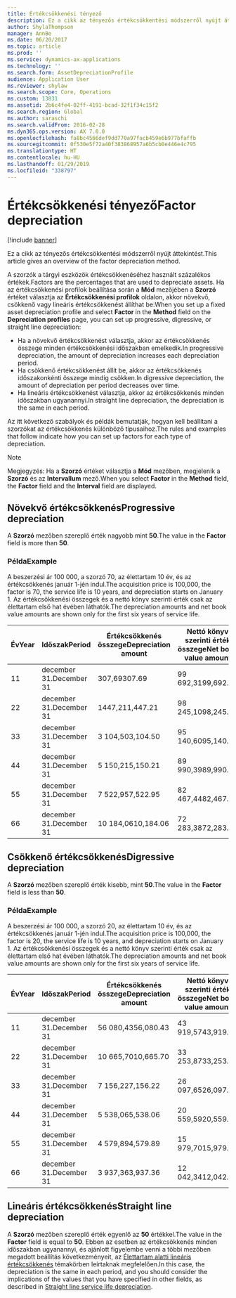 ```yaml
---
title: Értékcsökkenési tényező
description: Ez a cikk az tényezős értékcsökkentési módszerről nyújt áttekintést.
author: ShylaThompson
manager: AnnBe
ms.date: 06/20/2017
ms.topic: article
ms.prod: ''
ms.service: dynamics-ax-applications
ms.technology: ''
ms.search.form: AssetDepreciationProfile
audience: Application User
ms.reviewer: shylaw
ms.search.scope: Core, Operations
ms.custom: 13831
ms.assetid: 2b6c4fe4-02ff-4191-bcad-32f1f34c15f2
ms.search.region: Global
ms.author: saraschi
ms.search.validFrom: 2016-02-28
ms.dyn365.ops.version: AX 7.0.0
ms.openlocfilehash: fa8bc4566def9dd770a97facb459e6b977bfaffb
ms.sourcegitcommit: 0f530e5f72a40f383868957a6b5cb0e446e4c795
ms.translationtype: HT
ms.contentlocale: hu-HU
ms.lasthandoff: 01/29/2019
ms.locfileid: "338797"
---
```

# <a name="factor-depreciation"></a><span data-ttu-id="a798c-103">Értékcsökkenési tényező</span><span class="sxs-lookup"><span data-stu-id="a798c-103">Factor depreciation</span></span>

[!include [banner](../includes/banner.md)]

<span data-ttu-id="a798c-104">Ez a cikk az tényezős értékcsökkentési módszerről nyújt áttekintést.</span><span class="sxs-lookup"><span data-stu-id="a798c-104">This article gives an overview of the factor depreciation method.</span></span>

<span data-ttu-id="a798c-105">A szorzók a tárgyi eszközök értékcsökkenéséhez használt százalékos értékek.</span><span class="sxs-lookup"><span data-stu-id="a798c-105">Factors are the percentages that are used to depreciate assets.</span></span> <span data-ttu-id="a798c-106">Ha az értékcsökkenési profilok beállítása során a **Mód** mezőjében a **Szorzó** értéket választja az **Értékcsökkenési profilok** oldalon, akkor növekvő, csökkenő vagy lineáris értékcsökkenést állíthat be:</span><span class="sxs-lookup"><span data-stu-id="a798c-106">When you set up a fixed asset depreciation profile and select **Factor** in the **Method** field on the **Depreciation profiles** page, you can set up progressive, digressive, or straight line depreciation:</span></span>

-   <span data-ttu-id="a798c-107">Ha a növekvő értékcsökkenést választja, akkor az értékcsökkenés összege minden értékcsökkenési időszakban emelkedik.</span><span class="sxs-lookup"><span data-stu-id="a798c-107">In progressive depreciation, the amount of depreciation increases each depreciation period.</span></span>
-   <span data-ttu-id="a798c-108">Ha csökkenő értékcsökkenést állít be, akkor az értékcsökkenés időszakonkénti összege mindig csökken.</span><span class="sxs-lookup"><span data-stu-id="a798c-108">In digressive depreciation, the amount of depreciation per period decreases over time.</span></span>
-   <span data-ttu-id="a798c-109">Ha lineáris értékcsökkenést választja, akkor az értékcsökkenés minden időszakban ugyanannyi.</span><span class="sxs-lookup"><span data-stu-id="a798c-109">In straight line depreciation, the depreciation is the same in each period.</span></span>

<span data-ttu-id="a798c-110">Az itt következő szabályok és példák bemutatják, hogyan kell beállítani a szorzókat az értékcsökkenés különböző típusaihoz.</span><span class="sxs-lookup"><span data-stu-id="a798c-110">The rules and examples that follow indicate how you can set up factors for each type of depreciation.</span></span> 

> [!NOTE] 
> <span data-ttu-id="a798c-111">Megjegyzés: Ha a **Szorzó** értéket választja a **Mód** mezőben, megjelenik a **Szorzó** és az **Intervallum** mező.</span><span class="sxs-lookup"><span data-stu-id="a798c-111">When you select **Factor** in the **Method** field, the **Factor** field and the **Interval** field are displayed.</span></span>

## <a name="progressive-depreciation"></a><span data-ttu-id="a798c-112">Növekvő értékcsökkenés</span><span class="sxs-lookup"><span data-stu-id="a798c-112">Progressive depreciation</span></span>
<span data-ttu-id="a798c-113">A **Szorzó** mezőben szereplő érték nagyobb mint **50**.</span><span class="sxs-lookup"><span data-stu-id="a798c-113">The value in the **Factor** field is more than **50**.</span></span>

### <a name="example"></a><span data-ttu-id="a798c-114">Példa</span><span class="sxs-lookup"><span data-stu-id="a798c-114">Example</span></span>

<span data-ttu-id="a798c-115">A beszerzési ár 100 000, a szorzó 70, az élettartam 10 év, és az értékcsökkenés január 1-jén indul.</span><span class="sxs-lookup"><span data-stu-id="a798c-115">The acquisition price is 100,000, the factor is 70, the service life is 10 years, and depreciation starts on January 1.</span></span> <span data-ttu-id="a798c-116">Az értékcsökkenési összegek és a nettó könyv szerinti érték csak az élettartam első hat évében láthatók.</span><span class="sxs-lookup"><span data-stu-id="a798c-116">The depreciation amounts and net book value amounts are shown only for the first six years of service life.</span></span>

| <span data-ttu-id="a798c-117">Év</span><span class="sxs-lookup"><span data-stu-id="a798c-117">Year</span></span> | <span data-ttu-id="a798c-118">Időszak</span><span class="sxs-lookup"><span data-stu-id="a798c-118">Period</span></span>      | <span data-ttu-id="a798c-119">Értékcsökkenés összege</span><span class="sxs-lookup"><span data-stu-id="a798c-119">Depreciation amount</span></span> | <span data-ttu-id="a798c-120">Nettó könyv szerinti érték összege</span><span class="sxs-lookup"><span data-stu-id="a798c-120">Net book value amount</span></span> |
|------|-------------|---------------------|-----------------------|
| <span data-ttu-id="a798c-121">1</span><span class="sxs-lookup"><span data-stu-id="a798c-121">1</span></span>    | <span data-ttu-id="a798c-122">december 31.</span><span class="sxs-lookup"><span data-stu-id="a798c-122">December 31</span></span> | <span data-ttu-id="a798c-123">307,69</span><span class="sxs-lookup"><span data-stu-id="a798c-123">307.69</span></span>              | <span data-ttu-id="a798c-124">99 692,31</span><span class="sxs-lookup"><span data-stu-id="a798c-124">99,692.31</span></span>             |
| <span data-ttu-id="a798c-125">2</span><span class="sxs-lookup"><span data-stu-id="a798c-125">2</span></span>    | <span data-ttu-id="a798c-126">december 31.</span><span class="sxs-lookup"><span data-stu-id="a798c-126">December 31</span></span> | <span data-ttu-id="a798c-127">1447,21</span><span class="sxs-lookup"><span data-stu-id="a798c-127">1,447.21</span></span>            | <span data-ttu-id="a798c-128">98 245,10</span><span class="sxs-lookup"><span data-stu-id="a798c-128">98,245.10</span></span>             |
| <span data-ttu-id="a798c-129">3</span><span class="sxs-lookup"><span data-stu-id="a798c-129">3</span></span>    | <span data-ttu-id="a798c-130">december 31.</span><span class="sxs-lookup"><span data-stu-id="a798c-130">December 31</span></span> | <span data-ttu-id="a798c-131">3 104,50</span><span class="sxs-lookup"><span data-stu-id="a798c-131">3,104.50</span></span>            | <span data-ttu-id="a798c-132">95 140,60</span><span class="sxs-lookup"><span data-stu-id="a798c-132">95,140.60</span></span>             |
| <span data-ttu-id="a798c-133">4</span><span class="sxs-lookup"><span data-stu-id="a798c-133">4</span></span>    | <span data-ttu-id="a798c-134">december 31.</span><span class="sxs-lookup"><span data-stu-id="a798c-134">December 31</span></span> | <span data-ttu-id="a798c-135">5 150,21</span><span class="sxs-lookup"><span data-stu-id="a798c-135">5,150.21</span></span>            | <span data-ttu-id="a798c-136">89 990,39</span><span class="sxs-lookup"><span data-stu-id="a798c-136">89,990.39</span></span>             |
| <span data-ttu-id="a798c-137">5</span><span class="sxs-lookup"><span data-stu-id="a798c-137">5</span></span>    | <span data-ttu-id="a798c-138">december 31.</span><span class="sxs-lookup"><span data-stu-id="a798c-138">December 31</span></span> | <span data-ttu-id="a798c-139">7 522,95</span><span class="sxs-lookup"><span data-stu-id="a798c-139">7,522.95</span></span>            | <span data-ttu-id="a798c-140">82 467,44</span><span class="sxs-lookup"><span data-stu-id="a798c-140">82,467.44</span></span>             |
| <span data-ttu-id="a798c-141">6</span><span class="sxs-lookup"><span data-stu-id="a798c-141">6</span></span>    | <span data-ttu-id="a798c-142">december 31.</span><span class="sxs-lookup"><span data-stu-id="a798c-142">December 31</span></span> | <span data-ttu-id="a798c-143">10 184,06</span><span class="sxs-lookup"><span data-stu-id="a798c-143">10,184.06</span></span>           | <span data-ttu-id="a798c-144">72 283,38</span><span class="sxs-lookup"><span data-stu-id="a798c-144">72,283.38</span></span>             |

## <a name="digressive-depreciation"></a><span data-ttu-id="a798c-145">Csökkenő értékcsökkenés</span><span class="sxs-lookup"><span data-stu-id="a798c-145">Digressive depreciation</span></span>
<span data-ttu-id="a798c-146">A **Szorzó** mezőben szereplő érték kisebb, mint **50**.</span><span class="sxs-lookup"><span data-stu-id="a798c-146">The value in the **Factor** field is less than **50**.</span></span>

### <a name="example"></a><span data-ttu-id="a798c-147">Példa</span><span class="sxs-lookup"><span data-stu-id="a798c-147">Example</span></span>

<span data-ttu-id="a798c-148">A beszerzési ár 100 000, a szorzó 20, az élettartam 10 év, és az értékcsökkenés január 1-jén indul.</span><span class="sxs-lookup"><span data-stu-id="a798c-148">The acquisition price is 100,000, the factor is 20, the service life is 10 years, and depreciation starts on January 1.</span></span> <span data-ttu-id="a798c-149">Az értékcsökkenési összegek és a nettó könyv szerinti érték csak az élettartam első hat évében láthatók.</span><span class="sxs-lookup"><span data-stu-id="a798c-149">The depreciation amounts and net book value amounts are shown only for the first six years of service life.</span></span>

| <span data-ttu-id="a798c-150">Év</span><span class="sxs-lookup"><span data-stu-id="a798c-150">Year</span></span> | <span data-ttu-id="a798c-151">Időszak</span><span class="sxs-lookup"><span data-stu-id="a798c-151">Period</span></span>      | <span data-ttu-id="a798c-152">Értékcsökkenés összege</span><span class="sxs-lookup"><span data-stu-id="a798c-152">Depreciation amount</span></span> | <span data-ttu-id="a798c-153">Nettó könyv szerinti érték összege</span><span class="sxs-lookup"><span data-stu-id="a798c-153">Net book value amount</span></span> |
|------|-------------|---------------------|-----------------------|
| <span data-ttu-id="a798c-154">1</span><span class="sxs-lookup"><span data-stu-id="a798c-154">1</span></span>    | <span data-ttu-id="a798c-155">december 31.</span><span class="sxs-lookup"><span data-stu-id="a798c-155">December 31</span></span> | <span data-ttu-id="a798c-156">56 080,43</span><span class="sxs-lookup"><span data-stu-id="a798c-156">56,080.43</span></span>           | <span data-ttu-id="a798c-157">43 919,57</span><span class="sxs-lookup"><span data-stu-id="a798c-157">43,919.57</span></span>             |
| <span data-ttu-id="a798c-158">2</span><span class="sxs-lookup"><span data-stu-id="a798c-158">2</span></span>    | <span data-ttu-id="a798c-159">december 31.</span><span class="sxs-lookup"><span data-stu-id="a798c-159">December 31</span></span> | <span data-ttu-id="a798c-160">10 665,70</span><span class="sxs-lookup"><span data-stu-id="a798c-160">10,665.70</span></span>           | <span data-ttu-id="a798c-161">33 253,87</span><span class="sxs-lookup"><span data-stu-id="a798c-161">33,253.87</span></span>             |
| <span data-ttu-id="a798c-162">3</span><span class="sxs-lookup"><span data-stu-id="a798c-162">3</span></span>    | <span data-ttu-id="a798c-163">december 31.</span><span class="sxs-lookup"><span data-stu-id="a798c-163">December 31</span></span> | <span data-ttu-id="a798c-164">7 156,22</span><span class="sxs-lookup"><span data-stu-id="a798c-164">7,156.22</span></span>            | <span data-ttu-id="a798c-165">26 097,65</span><span class="sxs-lookup"><span data-stu-id="a798c-165">26,097.65</span></span>             |
| <span data-ttu-id="a798c-166">4</span><span class="sxs-lookup"><span data-stu-id="a798c-166">4</span></span>    | <span data-ttu-id="a798c-167">december 31.</span><span class="sxs-lookup"><span data-stu-id="a798c-167">December 31</span></span> | <span data-ttu-id="a798c-168">5 538,06</span><span class="sxs-lookup"><span data-stu-id="a798c-168">5,538.06</span></span>            | <span data-ttu-id="a798c-169">20 559,59</span><span class="sxs-lookup"><span data-stu-id="a798c-169">20,559.59</span></span>             |
| <span data-ttu-id="a798c-170">5</span><span class="sxs-lookup"><span data-stu-id="a798c-170">5</span></span>    | <span data-ttu-id="a798c-171">december 31.</span><span class="sxs-lookup"><span data-stu-id="a798c-171">December 31</span></span> | <span data-ttu-id="a798c-172">4 579,89</span><span class="sxs-lookup"><span data-stu-id="a798c-172">4,579.89</span></span>            | <span data-ttu-id="a798c-173">15 979,70</span><span class="sxs-lookup"><span data-stu-id="a798c-173">15,979.70</span></span>             |
| <span data-ttu-id="a798c-174">6</span><span class="sxs-lookup"><span data-stu-id="a798c-174">6</span></span>    | <span data-ttu-id="a798c-175">december 31.</span><span class="sxs-lookup"><span data-stu-id="a798c-175">December 31</span></span> | <span data-ttu-id="a798c-176">3 937,36</span><span class="sxs-lookup"><span data-stu-id="a798c-176">3,937.36</span></span>            | <span data-ttu-id="a798c-177">12 042,34</span><span class="sxs-lookup"><span data-stu-id="a798c-177">12,042.34</span></span>             |

## <a name="straight-line-depreciation"></a><span data-ttu-id="a798c-178">Lineáris értékcsökkenés</span><span class="sxs-lookup"><span data-stu-id="a798c-178">Straight line depreciation</span></span>
<span data-ttu-id="a798c-179">A **Szorzó** mezőben szereplő érték egyenlő az **50** értékkel.</span><span class="sxs-lookup"><span data-stu-id="a798c-179">The value in the **Factor** field is equal to **50**.</span></span> <span data-ttu-id="a798c-180">Ebben az esetben az értékcsökkenés minden időszakban ugyanannyi, és ajánlott figyelembe venni a többi mezőben megadott beállítás következményeit, az [Élettartam alatti lineáris értékcsökkenés](straight-line-service-life-depreciation.md) témakörben leírtaknak megfelelően.</span><span class="sxs-lookup"><span data-stu-id="a798c-180">In this case, the depreciation is the same in each period, and you should consider the implications of the values that you have specified in other fields, as described in [Straight line service life depreciation](straight-line-service-life-depreciation.md).</span></span>



